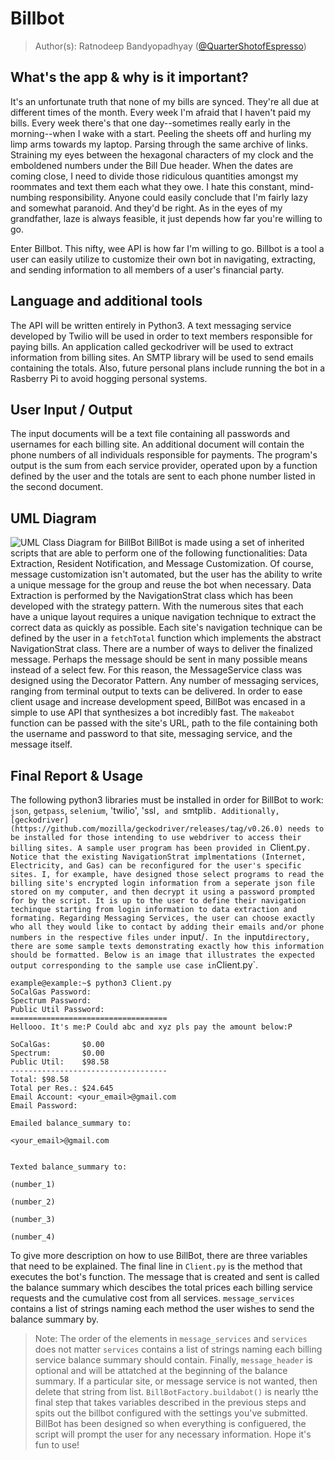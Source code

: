 # Billbot

> Author(s): Ratnodeep Bandyopadhyay ([@QuarterShotofEspresso](https://github.com/QuarterShotofEspresso))

## What's the app & why is it important?
It's an unfortunate truth that none of my bills are synced. They're all due at different times of the month. Every week I'm afraid that I haven't paid my bills. Every week there's that one day--sometimes really early in the morning--when I wake with a start. Peeling the sheets off and hurling my limp arms towards my laptop. Parsing through the same archive of links. Straining my eyes between the hexagonal characters of my clock and the emboldened numbers under the Bill Due header. When the dates are coming close, I need to divide those ridiculous quantities amongst my roommates and text them each what they owe. I hate this constant, mind-numbing responsibility. Anyone could easily conclude that I'm fairly lazy and somewhat paranoid. And they'd be right. As in the eyes of my grandfather, laze is always feasible, it just depends how far you're willing to go.

Enter Billbot. This nifty, wee API is how far I'm willing to go. Billbot is a tool a user can easily utilize to customize their own bot in navigating, extracting, and sending information to all members of a user's financial party.

## Language and additional tools
The API will be written entirely in Python3. A text messaging service developed by Twilio will be used in order to text members responsible for paying bills. An application called geckodriver will be used to extract information from billing sites. An SMTP library will be used to send emails containing the totals. Also, future personal plans include running the bot in a Rasberry Pi to avoid hogging personal systems.

## User Input / Output
The input documents will be a text file containing all passwords and usernames for each billing site. An additional document will contain the phone numbers of all individuals responsible for payments. The program's output is the sum from each service provider, operated upon by a function defined by the user and the totals are sent to each phone number listed in the second document.

## UML Diagram
![UML Class Diagram for BillBot](https://github.com/cs100/final-project-rb/blob/master/figures/BillBotUML_rev1.png)
BillBot is made using a set of inherited scripts that are able to perform one of the following functionalities: Data Extraction, Resident Notification, and Message Customization. Of course, message customization isn't automated, but the user has the ability to write a unique message for the group and reuse the bot when necessary. Data Extraction is performed by the NavigationStrat class which has been developed with the strategy pattern. With the numerous sites that each have a unique layout requires a unique navigation technique to extract the correct data as quickly as possible. Each site's navigation technique can be defined by the user in a `fetchTotal` function which implements the abstract NavigationStrat class. There are a number of ways to deliver the finalized message. Perhaps the message should be sent in many possible means instead of a select few. For this reason, the MessageService class was designed using the Decorator Pattern. Any number of messaging services, ranging from terminal output to texts can be delivered. In order to ease client usage and increase development speed, BillBot was encased in a simple to use API that synthesizes a bot incredibly fast. The `makeabot` function can be passed with the site's URL, path to the file containing both the username and password to that site, messaging service, and the message itself.

## Final Report & Usage
The following python3 libraries must be installed in order for BillBot to work: `json`, `getpass`, `selenium`, 'twilio', 'ssl`, and `smtplib`. Additionally, [geckodriver](https://github.com/mozilla/geckodriver/releases/tag/v0.26.0) needs to be installed for those intending to use webdriver to access their billing sites. A sample user program has been provided in `Client.py`. Notice that the existing NavigationStrat implmentations (Internet, Electricity, and Gas) can be reconfigured for the user's specific sites. I, for example, have designed those select programs to read the billing site's encrypted login information from a seperate json file stored on my computer, and then decrypt it using a password prompted for by the script. It is up to the user to define their navigation techinque starting from login information to data extraction and formating. Regarding Messaging Services, the user can choose exactly who all they would like to contact by adding their emails and/or phone numbers in the respective files under `input/`. In the `input` directory, there are some sample texts demonstrating exactly how this information should be formatted. Below is an image that illustrates the expected output corresponding to the sample use case in `Client.py`.
```
example@example:~$ python3 Client.py
SoCalGas Password: 
Spectrum Password: 
Public Util Password: 
===================================
Hellooo. It's me:P Could abc and xyz pls pay the amount below:P

SoCalGas:	    $0.00
Spectrum:	    $0.00
Public Util:	$98.58
-----------------------------------
Total: $98.58
Total per Res.: $24.645
Email Account: <your_email>@gmail.com
Email Password: 

Emailed balance_summary to:

<your_email>@gmail.com


Texted balance_summary to:

(number_1)

(number_2)

(number_3)

(number_4)

```
To give more description on how to use BillBot, there are three variables that need to be explained. The final line in `Client.py` is the method that executes the bot's function. The message that is created and sent is called the balance summary which descibes the total prices each billing service requests and the cumulative cost from all services. `message_services` contains a list of strings naming each method the user wishes to send the balance summary by.
> Note: The order of the elements in `message_services` and `services` does not matter
`services` contains a list of strings naming each billing service balance summary should contain. Finally, `message_header` is optional and will be attatched at the beginning of the balance summary. If a particular site, or message service is not wanted, then delete that string from list. `BillBotFactory.buildabot()` is nearly tthe final step that takes variables described in the previous steps and spits out the billbot configured with the settings you've submitted. BillBot has been designed so when everything is configuered, the script will prompt the user for any necessary information. Hope it's fun to use!
